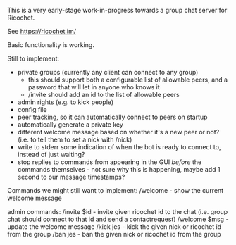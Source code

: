 This is a very early-stage work-in-progress towards a group chat server for Ricochet.

See https://ricochet.im/

Basic functionality is working.

Still to implement:
 - private groups (currently any client can connect to any group)
   - this should support both a configurable list of allowable peers, and a password that will let in anyone who knows it
   - /invite should add an id to the list of allowable peers
 - admin rights (e.g. to kick people)
 - config file
 - peer tracking, so it can automatically connect to peers on startup
 - automatically generate a private key
 - different welcome message based on whether it's a new peer or not? (i.e. to tell them to set a nick with /nick)
 - write to stderr some indication of when the bot is ready to connect to, instead of just waiting?
 - stop replies to commands from appearing in the GUI *before* the commands themselves - not sure why this is happening, maybe add 1 second to our message timestamps?

Commands we might still want to implement:
 /welcome      - show the current welcome message

admin commands:
 /invite $id   - invite given ricochet id to the chat (i.e. group chat should connect to that id and send a contactrequest)
 /welcome $msg - update the welcome message
 /kick jes     - kick the given nick or ricochet id from the group
 /ban jes      - ban the given nick or ricochet id from the group
